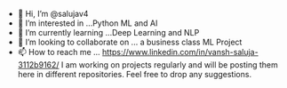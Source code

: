 - 👋 Hi, I’m @salujav4
- 👀 I’m interested in ...Python ML and AI
- 🌱 I’m currently learning ...Deep Learning and NLP
- 💞️ I’m looking to collaborate on ... a business class ML Project
- 📫 How to reach me ... https://www.linkedin.com/in/vansh-saluja-3112b9162/
I am working on projects regularly and will be posting them here in different repositories. Feel free to drop any suggestions.
<!---
salujav4/salujav4 is a ✨ special ✨ repository because its `README.md` (this file) appears on your GitHub profile.
You can click the Preview link to take a look at your changes.
--->
